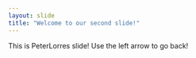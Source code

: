 ```yaml
---
layout: slide
title: "Welcome to our second slide!"
---
```

This is PeterLorres slide!
Use the left arrow to go back!
